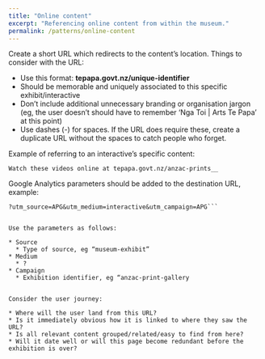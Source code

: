 ```yaml
---
title: "Online content"
excerpt: "Referencing online content from within the museum."
permalink: /patterns/online-content
---
```


Create a short URL which redirects to the content’s location. Things to consider with the URL:

* Use this format: __tepapa.govt.nz/unique-identifier__
* Should be memorable and uniquely associated to this specific exhibit/interactive
* Don’t include additional unnecessary branding or organisation jargon (eg, the user doesn’t should have to remember ‘Nga Toi | Arts Te Papa’ at this point)
* Use dashes (-) for spaces. If the URL does require these, create a duplicate URL without the spaces to catch people who forget.

Example of referring to an interactive’s specific content:

```Watch these videos online at tepapa.govt.nz/anzac-prints__```


Google Analytics parameters should be added to the destination URL, example:

```http://www.tepapa.govt.nz/visit/whats-on/exhibitions/nga-toi-arts/anzac-print-gallery
?utm_source=APG&utm_medium=interactive&utm_campaign=APG```


Use the parameters as follows:

* Source
  * Type of source, eg “museum-exhibit”
* Medium
  * ?   
* Campaign
  * Exhibition identifier, eg “anzac-print-gallery


Consider the user journey:

* Where will the user land from this URL?
* Is it immediately obvious how it is linked to where they saw the URL?
* Is all relevant content grouped/related/easy to find from here?
* Will it date well or will this page become redundant before the exhibition is over?
